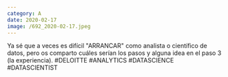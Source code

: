 ```yaml
--- 
category: A 
date: 2020-02-17 
image: /692_2020-02-17.jpeg 
--- 
```


Ya sé que a veces es difícil "ARRANCAR" como analista o científico de datos, pero os comparto cuáles serían los pasos y alguna idea en el paso 3 (la experiencia). #DELOITTE #ANALYTICS #DATASCIENCE #DATASCIENTIST